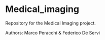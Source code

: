 # Medical_imaging

Repository for the Medical Imaging project.

Authors: Marco Peracchi & Federico De Servi

